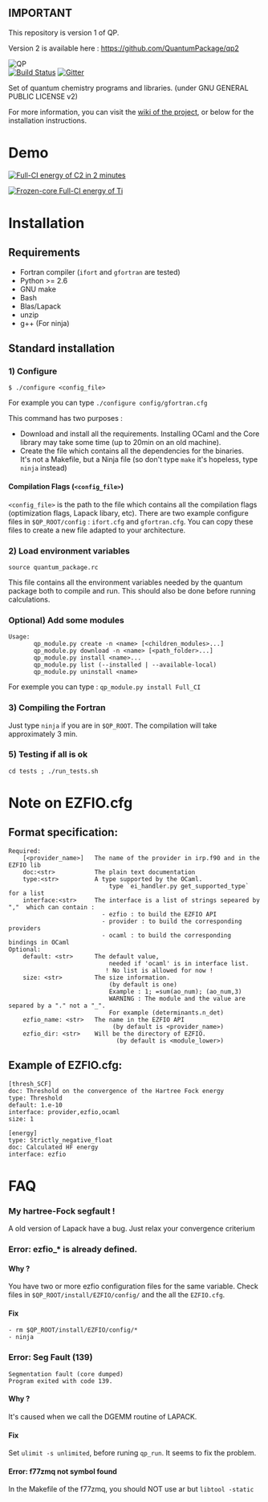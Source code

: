 ## IMPORTANT

This repository is version 1 of QP.

Version 2 is available here : https://github.com/QuantumPackage/qp2



![QP](https://raw.githubusercontent.com/LCPQ/quantum_package/master/data/qp.png)     
[![Build Status](https://travis-ci.org/LCPQ/quantum_package.svg?branch=master)](https://travis-ci.org/LCPQ/quantum_package)
[![Gitter](https://badges.gitter.im/Join%20Chat.svg)](https://gitter.im/LCPQ/quantum_package?utm_source=badge&utm_medium=badge&utm_campaign=pr-badge&utm_content=badge)

Set of quantum chemistry programs and libraries. 
(under GNU GENERAL PUBLIC LICENSE v2)

For more information, you can visit the [wiki of the project](http://github.com/LCPQ/quantum_package/wiki), or below for the installation instructions.



Demo
====

[![Full-CI energy of C2 in 2 minutes](https://i.vimeocdn.com/video/555047954_295x166.jpg)](https://vimeo.com/scemama/quantum_package_demo "Quantum Package Demo")

[![Frozen-core Full-CI energy of Ti](https://raw.githubusercontent.com/LCPQ/quantum_package/master/data/Titanium.png)](https://raw.githubusercontent.com/LCPQ/quantum_package/master/data/Titanium.png "Convergence of Ti in cc-pv{DTQ}Z")

# Installation


## Requirements
* Fortran compiler (`ifort` and `gfortran` are tested)
* Python >= 2.6
* GNU make
* Bash
* Blas/Lapack
* unzip
* g++ (For ninja)

## Standard installation

### 1) Configure

    $ ./configure <config_file> 
    
For example you can type `./configure config/gfortran.cfg`

This command has two purposes :

 - Download and install all the requirements.
   Installing OCaml and the Core library may take some time (up to 20min on an old machine).
 - Create the file which contains all the dependencies for the binaries.  
   It's not a Makefile, but a Ninja file (so don't type `make` it's hopeless, type `ninja` instead)

#### Compilation Flags (`<config_file>`)

`<config_file>` is the path to the file which contains all the compilation flags (optimization flags, Lapack libary, etc). There are two example configure files in  ``$QP_ROOT/config`` : ``ifort.cfg`` and ``gfortran.cfg``.  You can copy these files to create a new file adapted to your architecture. 

### 2) Load environment variables
 
    source quantum_package.rc
    
This file contains all the environment variables needed by the quantum package both to compile and run. This should also be done before running calculations.

### Optional) Add some modules

```
Usage:
       qp_module.py create -n <name> [<children_modules>...]
       qp_module.py download -n <name> [<path_folder>...]
       qp_module.py install <name>...
       qp_module.py list (--installed | --available-local)
       qp_module.py uninstall <name>
```

 For exemple you can type :
`qp_module.py install Full_CI`

### 3) Compiling the Fortran

Just type `ninja` if you are in `$QP_ROOT`. The compilation will take approximately 3 min.

### 5) Testing if all is ok

    cd tests ; ./run_tests.sh


# Note on EZFIO.cfg

## Format specification:

```
Required:
    [<provider_name>]   The name of the provider in irp.f90 and in the EZFIO lib
    doc:<str>           The plain text documentation
    type:<str>          A type supported by the OCaml.
                            type `ei_handler.py get_supported_type` for a list
    interface:<str>     The interface is a list of strings sepeared by ","  which can contain :
                          - ezfio : to build the EZFIO API
                          - provider : to build the corresponding providers 
                          - ocaml : to build the corresponding bindings in OCaml
Optional:
    default: <str>      The default value,
                            needed if 'ocaml' is in interface list.
                           ! No list is allowed for now !
    size: <str>         The size information.
                            (by default is one)
                            Example : 1; =sum(ao_num); (ao_num,3)
                            WARNING : The module and the value are separed by a "." not a "_".
                            For example (determinants.n_det)
    ezfio_name: <str>   The name in the EZFIO API
                             (by default is <provider_name>)
    ezfio_dir: <str>    Will be the directory of EZFIO.
                              (by default is <module_lower>)
```

## Example of EZFIO.cfg:

```
[thresh_SCF]
doc: Threshold on the convergence of the Hartree Fock energy
type: Threshold
default: 1.e-10
interface: provider,ezfio,ocaml
size: 1

[energy]
type: Strictly_negative_float
doc: Calculated HF energy
interface: ezfio
```

# FAQ

### My hartree-Fock segfault !

A old version of Lapack have a bug. Just relax your convergence criterium


### Error: ezfio_* is already defined.

#### Why ?

You have two or more ezfio configuration files for the same variable. Check files in `$QP_ROOT/install/EZFIO/config/` and the all the `EZFIO.cfg`.

#### Fix

    - rm $QP_ROOT/install/EZFIO/config/*
    - ninja 

### Error: Seg Fault (139)

```
Segmentation fault (core dumped)
Program exited with code 139.
```

#### Why ?

It's caused when we call the DGEMM routine of LAPACK. 

#### Fix

Set `ulimit -s unlimited`, before runing `qp_run`. It seems to fix the problem.

#### Error: f77zmq not symbol found

In the Makefile of the f77zmq, you should NOT use ar but `libtool -static`
